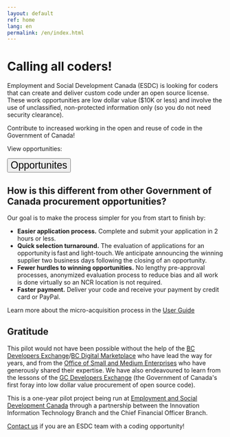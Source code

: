 ```yaml
---
layout: default
ref: home
lang: en
permalink: /en/index.html
---
```


# Calling all coders!

<!-- <div class="row wb-eqht mrgn-tp-lg">
  <div class="col-md-6">
    <div class="well">
      <p>Are you a <strong>developer / programmer</strong> and you would like to earn some money working on short government contracts?</p>
      <p>Check out the <a href="{{ site.baseurl }}{% link _pages/en/opportunities.md %}" title="Opportunities">Opportunities</a> to see if there are any open opportunities that meet your skills. <a href="https://twitter.com/MicroBuysGC" title="Follow us on Twitter">Follow us on Twitter</a> to be the first to hear about new opportunities!</p>
      <p>More information about how Micro-Acquisition works can be found in the <a href="{{ site.baseurl }}{% link _pages/en/supplier-guide.md %}" title="Supplier User Guide">Supplier User Guide</a></p>
    </div>
  </div>
  <div class="col-md-6">
    <div class="well">
      <p>Are you an <strong>Employment and Social Development Canada employee</strong> who has work packages that could be done by external developers?</p>
      <p>Send us an <a href="mailto:microacquisition@hrsdc-rhdcc.gc.ca">email</a> and we can help you get the process started.</p>
      <p>More information about what you'll need to do can be found in the <a href="{{ site.baseurl }}{% link _pages/en/client-guide.md %}" title="Client User Guide">Client User Guide</a></p>
    </div>
  </div>
</div> -->


<p>Employment and Social Development Canada (ESDC) is looking for coders that can create and deliver custom code under an open source license. These work opportunities are low dollar value ($10K or less) and involve the use of unclassified, non-protected information only (so you do not need security clearance).</p>
<p>Contribute to increased working in the open and reuse of code in the Government of Canada!</p>

<p>View opportunities:</p>

<!-- <button type="button" class="btn btn-primary">Opportunities</button>

<button type="button" class="btn btn-default btn-lg">Opportunites</button> -->

<button type="button" class="btn btn-default btn-block" style="max-width: 300px; font-size: 23px;">Opportunites</button>


<!-- <div class="panel panel-default">
  <div class="panel-body">
<p>Check out the <a href="{{ site.baseurl }}{% link _pages/en/opportunities.md %}" title="Opportunities">Opportunities</a> to see if there are any that meet your skills! <a href="https://twitter.com/MicroBuysGC" target="_blank" title="Follow us on Twitter">Follow us on Twitter</a> to be the first to hear when a new opportunity is posted. Learn more about <a href="{{ site.baseurl }}{% link _pages/en/how-this-works.md %}" title="How This Works">how this works</a>.</p>
</div>
</div> -->

<h2>How is this different from other Government of Canada procurement  opportunities?</h2>
<p>Our goal is to make the process simpler for you from start to finish by:</p>
<ul>
<li><strong>Easier application process.</strong> Complete and submit your application in 2 hours or less.</li>
<li><strong>Quick selection turnaround.</strong> The evaluation of applications for an opportunity is fast and light-touch. We anticipate announcing the winning supplier two business days following the closing of an opportunity.</li>
<li><strong>Fewer hurdles to winning opportunities.</strong> No lengthy pre-approval processes, anonymized evaluation process to reduce bias and all work is done virtually so an NCR location is not required.</li>
<li><strong>Faster payment.</strong> Deliver your code and receive your payment by credit card or PayPal.</li>
</ul>

<p> Learn more about the micro-acquisition process in the <a href="{{ site.baseurl }}{% link _pages/en/supplier-guide.md %}" title="User Guide">User Guide</a></p>

<!-- ## What is Micro-Acquisition

This is a pilot project being run for one year out of Employment and Social Development Canada through a partnership between the Innovation Information Technology Branch and the Chief Financial Officer Branch.

On this web site you will find opportunities to be paid for coding work which meets the following criteria:

- delivered code must be licensed as open source
- contract value of $10K or less
- all work is unclassified

## How is this different from other government of Canada procurement processes

- **The application process is easy.** Our goal is that you will be able to apply in 2 hours or less.
- **You will be paid quickly.** We are using credit cards/PayPal for payment to ensure you do not have to wait long once you have delivered your code.
- **Fewer barriers in your way.** All the work is unclassified which means it can be done from your home on your computer and you do not need to have completed a government security screening. -->

## Gratitude

This pilot would not have been possible without the help of the <a href="https://bcdevexchange.org/" target="_blank">BC Developers Exchange</a>/<a href="https://digital.gov.bc.ca/marketplace" target="_blank">BC Digital Marketplace</a> who have lead the way for years, and from the <a href="https://www.tpsgc-pwgsc.gc.ca/app-acq/pme-sme/index-eng.html" target="_blank">Office of Small and Medium Enterprises</a> who have generously shared their expertise.
We have also endeavoured to learn from the lessons of the <a href="https://github.com/canada-ca/devex" target="_blank">GC Developers Exchange</a> (the Government of Canada's first foray into low dollar value procurement of open source code).

<div class="well well-lg">
<p>This is a one-year pilot project being run at <a href="https://www.canada.ca/en/employment-social-development.html" target="_blank">Employment and Social Development Canada</a> through a partnership between the Innovation Information Technology Branch and the Chief Financial Officer Branch.
<p><a href="mailto:microacquisition@hrsdc-rhdcc.gc.ca">Contact us</a> if you are an ESDC team with a coding opportunity!</p>


<!-- ## Feedback
We want to hear from you!
If you are having trouble using this website, if you have questions, if you are finding any of our processes confusing.
Let us know!
Open an issue on the [Micro-Acquisition repo](https://github.com/canada-ca/micro-acquisition) or send us an [email](mailto:microacquisition@hrsdc-rhdcc.gc.ca). -->
